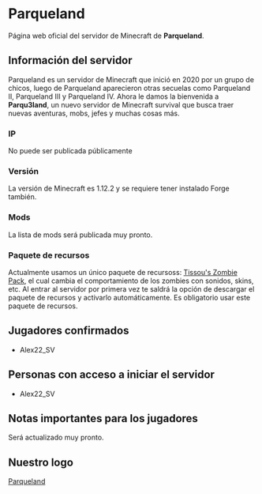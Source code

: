 # Parqueland
Página web oficial del servidor de Minecraft de **Parqueland**.

## Información del servidor
Parqueland es un servidor de Minecraft que inició en 2020 por un grupo de chicos, luego de Parqueland aparecieron otras secuelas como Parqueland II, Parqueland III y Parqueland IV. Ahora le damos la bienvenida a **Parqu3land**, un nuevo servidor de Minecraft survival que busca traer nuevas aventuras, mobs, jefes y muchas cosas más.
### IP
No puede ser publicada públicamente
### Versión
La versión de Minecraft es 1.12.2 y se requiere tener instalado Forge también.
### Mods
La lista de mods será publicada muy pronto.
### Paquete de recursos
Actualmente usamos un único paquete de recursoss: [Tissou's Zombie Pack](https://www.curseforge.com/minecraft/texture-packs/tissous-zombie-pack-optifine-1-7x-1-16), el cual cambia el comportamiento de los zombies con sonidos, skins, etc.
Al entrar al servidor por primera vez te saldrá la opción de descargar el paquete de recursos y activarlo automáticamente. Es obligatorio usar este paquete de recursos.
## Jugadores confirmados
- Alex22_SV

## Personas con acceso a iniciar el servidor
- Alex22_SV

## Notas importantes para los jugadores
Será actualizado muy pronto.

## Nuestro logo
[Parqueland](/screenshots/Parqu3land.png)
